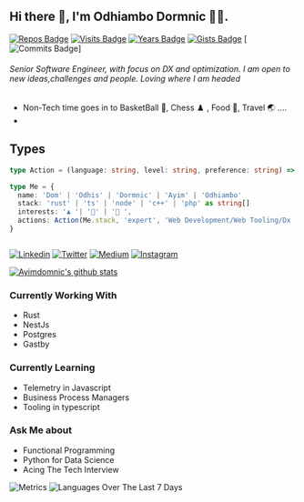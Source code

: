 ## Hi there 👋, I'm Odhiambo Dormnic 🧑‍💻.

[![Repos Badge](https://badges.pufler.dev/repos/ayimdomnic)](https://badges.pufler.dev) [![Visits Badge](https://badges.pufler.dev/visits/ayimdomnic/ayimdomnic)](https://badges.pufler.dev) [![Years Badge](https://badges.pufler.dev/years/ayimdomnic)](https://badges.pufler.dev) [![Gists Badge](https://badges.pufler.dev/gists/ayimdomnic)](https://badges.pufler.dev) [![Commits Badge](https://badges.pufler.dev/commits/yearly/ayimdomnic)]

###### Senior Software Engineer, with focus on DX and optimization. I am open to new ideas,challenges and people. Loving where I am headed


* Non-Tech time goes in to  BasketBall 🏀, Chess ♟️ , Food 🍜, Travel 🌏 ....
*

## Types

```ts
type Action = (language: string, level: string, preference: string) => string

type Me = {
  name: 'Dom' | 'Odhis' | 'Dormnic' | 'Ayim' | 'Odhiambo'
  stack: 'rust' | 'ts' | 'node' | 'c++' | 'php' as string[]
  interests: '♟ '| '🏀' | '🥘 ',
  actions: Action(Me.stack, 'expert', 'Web Development/Web Tooling/Dx ')
}



```


[![Linkedin](https://img.shields.io/badge/LinkedIn-blue.svg?style=for-the-badge&logo=linkedin)](https://www.linkedin.com/in/ayimdomnic/)
[![Twitter](https://img.shields.io/badge/Twitter-skyblue.svg?style=for-the-badge&logo=twitter)](https://twitter.com/ayim_codes)
[![Medium](https://img.shields.io/badge/medium-black.svg?style=for-the-badge&logo=medium)](https://medium.com/@ayimdomnic)
[![Instagram](https://img.shields.io/badge/Instagram-gray.svg?style=for-the-badge&logo=instagram)](https://www.instagram.com/sirdom__/)

[![Ayimdomnic's github stats](https://github-readme-stats.vercel.app/api?username=ayimdomnic&count_private=true&show_icons=true&theme=radical)](https://github.com/ayimdomnic/) 

### Currently Working With
- Rust
- NestJs
- Postgres
- Gastby


### Currently Learning

- Telemetry in Javascript
- Business Process Managers
- Tooling in typescript


### Ask Me about 

- Functional Programming
- Python for Data Science
- Acing The Tech Interview


![Metrics](https://metrics.lecoq.io/ayimdomnic)
![Languages Over The Last 7 Days](https://github-readme-stats.vercel.app/api/wakatime?username=ayimdomnic&layout=compact)

